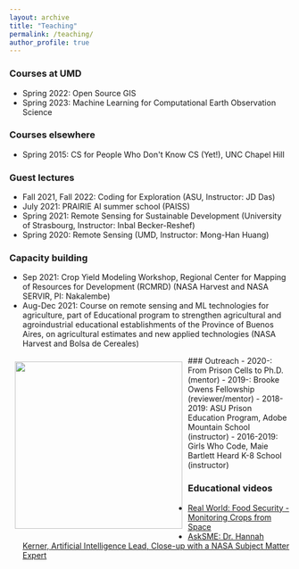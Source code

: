 ```yaml
---
layout: archive
title: "Teaching"
permalink: /teaching/
author_profile: true
---
```


### Courses at UMD
- Spring 2022: Open Source GIS
- Spring 2023: Machine Learning for Computational Earth Observation Science

### Courses elsewhere
- Spring 2015: CS for People Who Don't Know CS (Yet!), UNC Chapel Hill

### Guest lectures
- Fall 2021, Fall 2022: Coding for Exploration (ASU, Instructor: JD Das)
- July 2021: PRAIRIE AI summer school (PAISS)
- Spring 2021: Remote Sensing for Sustainable Development (University of Strasbourg, Instructor: Inbal Becker-Reshef)
- Spring 2020: Remote Sensing (UMD, Instructor: Mong-Han Huang)

### Capacity building
- Sep 2021: Crop Yield Modeling Workshop, Regional Center for Mapping of Resources for Development (RCMRD) (NASA Harvest and NASA SERVIR, PI: Nakalembe)
- Aug-Dec 2021: Course on remote sensing and ML technologies for agriculture, part of Educational program to strengthen agricultural and agroindustrial educational establishments of the Province of Buenos Aires, on agricultural estimates and new applied technologies (NASA Harvest and Bolsa de Cereales)

<img style="float: left; padding: 10px 10px 10px 10px;" src="http://hannah-rae.github.io/images/girls_who_code.jpeg" width=300>
### Outreach
- 2020-: From Prison Cells to Ph.D. (mentor)
- 2019-: Brooke Owens Fellowship (reviewer/mentor)
- 2018-2019: ASU Prison Education Program, Adobe Mountain School (instructor)
- 2016-2019: Girls Who Code, Maie Bartlett Heard K-8 School (instructor)

### Educational videos
- [Real World: Food Security - Monitoring Crops from Space](https://www.youtube.com/watch?v=jit5spufdhg)
- [AskSME: Dr. Hannah Kerner, Artificial Intelligence Lead, Close-up with a NASA Subject Matter Expert](https://www.youtube.com/watch?v=64WcfBXnuKI)